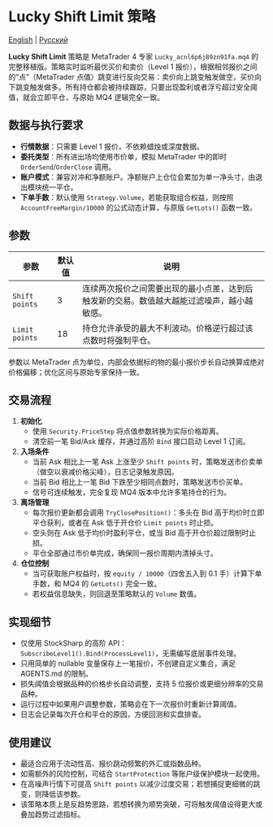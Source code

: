# Lucky Shift Limit 策略
[English](README.md) | [Русский](README_ru.md)

**Lucky Shift Limit** 策略是 MetaTrader 4 专家 `Lucky_acnl6p6j89zn91fa.mq4` 的完整移植版。策略实时监听最优买价和卖价（Level 1 报价），根据相邻报价之间的“点”（MetaTrader 点值）跳变进行反向交易：卖价向上跳变触发做空，买价向下跳变触发做多。所有持仓都会被持续跟踪，只要出现盈利或者浮亏超过安全阈值，就会立即平仓，与原始 MQ4 逻辑完全一致。

## 数据与执行要求

- **行情数据**：只需要 Level 1 报价，不依赖蜡烛或深度数据。
- **委托类型**：所有进出场均使用市价单，模拟 MetaTrader 中的即时 `OrderSend`/`OrderClose` 调用。
- **账户模式**：兼容对冲和净额账户。净额账户上仓位会累加为单一净头寸，由退出模块统一平仓。
- **下单手数**：默认使用 `Strategy.Volume`，若能获取组合权益，则按照 `AccountFreeMargin/10000` 的公式动态计算，与原版 `GetLots()` 函数一致。

## 参数

| 参数 | 默认值 | 说明 |
| --- | --- | --- |
| `Shift points` | 3 | 连续两次报价之间需要出现的最小点差，达到后触发新的交易。数值越大越能过滤噪声，越小越敏感。 |
| `Limit points` | 18 | 持仓允许承受的最大不利波动。价格逆行超过该点数时将强制平仓。 |

参数以 MetaTrader 点为单位，内部会依据标的物的最小报价步长自动换算成绝对价格偏移；优化区间与原始专家保持一致。

## 交易流程

1. **初始化**
   - 使用 `Security.PriceStep` 将点值参数转换为实际价格距离。
   - 清空前一笔 Bid/Ask 缓存，并通过高阶 `Bind` 接口启动 Level 1 订阅。
2. **入场条件**
   - 当前 Ask 相比上一笔 Ask 上涨至少 `Shift points` 时，策略发送市价卖单（做空以衰减价格尖峰），日志记录触发原因。
   - 当前 Bid 相比上一笔 Bid 下跌至少相同点数时，策略发送市价买单。
   - 信号可连续触发，完全复现 MQ4 版本中允许多笔持仓的行为。
3. **离场管理**
   - 每次报价更新都会调用 `TryClosePosition()`：多头在 Bid 高于均价时立即平仓获利，或者在 Ask 低于开仓价 `Limit points` 时止损。
   - 空头则在 Ask 低于均价时盈利平仓，或当 Bid 高于开仓价超过限制时止损。
   - 平仓全部通过市价单完成，确保同一报价周期内清掉头寸。
4. **仓位控制**
   - 当可获取账户权益时，按 `equity / 10000`（四舍五入到 0.1 手）计算下单手数，和 MQ4 的 `GetLots()` 完全一致。
   - 若权益信息缺失，则回退至策略默认的 `Volume` 数值。

## 实现细节

- 仅使用 StockSharp 的高阶 API：`SubscribeLevel1().Bind(ProcessLevel1)`，无需编写底层事件处理。
- 只用简单的 nullable 变量保存上一笔报价，不创建自定义集合，满足 AGENTS.md 的限制。
- 损失阈值会根据品种的价格步长自动调整，支持 5 位报价或更细分辨率的交易品种。
- 运行过程中如果用户调整参数，策略会在下一次报价时重新计算阈值。
- 日志会记录每次开仓和平仓的原因，方便回测和实盘排查。

## 使用建议

- 最适合应用于流动性高、报价跳动频繁的外汇或指数品种。
- 如需额外的风险控制，可结合 `StartProtection` 等账户级保护模块一起使用。
- 在高噪声行情下可提高 `Shift points` 以减少过度交易；若想捕捉更细微的跳变，则降低该参数。
- 该策略本质上是反趋势思路，若想转换为顺势突破，可将触发阈值设得更大或叠加趋势过滤指标。
